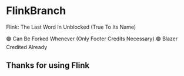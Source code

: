 # FlinkBranch
Flink: The Last Word In Unblocked (True To Its Name)

🟢 Can Be Forked Whenever (Only Footer Credits Necessary)
🟢 Blazer Credited Already

## Thanks for using Flink
